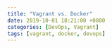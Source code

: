 ```yaml
---
title: "Vagrant vs. Docker"
date: 2019-10-01 18:21:00 +0800
categories: [DevOps, Vagrant]
tags: [vagrant, docker, devops]
---
```

